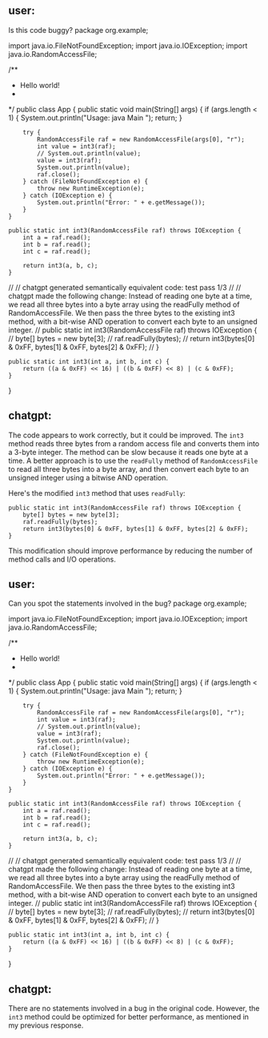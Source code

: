 

## user: 

Is this code buggy?
package org.example;

import java.io.FileNotFoundException;
import java.io.IOException;
import java.io.RandomAccessFile;

/**
 * Hello world!
 *
 */
public class App 
{
    public static void main(String[] args) {
        if (args.length < 1) {
            System.out.println("Usage: java Main <file>");
            return;
        }

        try {
            RandomAccessFile raf = new RandomAccessFile(args[0], "r");
            int value = int3(raf);
            // System.out.println(value);
            value = int3(raf);
            System.out.println(value);
            raf.close();
        } catch (FileNotFoundException e) {
            throw new RuntimeException(e);
        } catch (IOException e) {
            System.out.println("Error: " + e.getMessage());
        }
    }

    public static int int3(RandomAccessFile raf) throws IOException {
        int a = raf.read();
        int b = raf.read();
        int c = raf.read();

        return int3(a, b, c);
    }

//    // chatgpt generated  semantically equivalent code: test pass 1/3
//    // chatgpt made the following change: Instead of reading one byte at a time, we read all three bytes into a byte array using the readFully method of RandomAccessFile. We then pass the three bytes to the existing int3 method, with a bit-wise AND operation to convert each byte to an unsigned integer.
//    public static int int3(RandomAccessFile raf) throws IOException {
//        byte[] bytes = new byte[3];
//        raf.readFully(bytes);
//        return int3(bytes[0] & 0xFF, bytes[1] & 0xFF, bytes[2] & 0xFF);
//    }

    public static int int3(int a, int b, int c) {
        return ((a & 0xFF) << 16) | ((b & 0xFF) << 8) | (c & 0xFF);
    }


}


## chatgpt: 

The code appears to work correctly, but it could be improved. The `int3` method reads three bytes from a random access file and converts them into a 3-byte integer. The method can be slow because it reads one byte at a time. A better approach is to use the `readFully` method of `RandomAccessFile` to read all three bytes into a byte array, and then convert each byte to an unsigned integer using a bitwise AND operation.

Here's the modified `int3` method that uses `readFully`:

```
public static int int3(RandomAccessFile raf) throws IOException {
    byte[] bytes = new byte[3];
    raf.readFully(bytes);
    return int3(bytes[0] & 0xFF, bytes[1] & 0xFF, bytes[2] & 0xFF);
}
```

This modification should improve performance by reducing the number of method calls and I/O operations.

## user: 

Can you spot the statements involved in the bug?
package org.example;

import java.io.FileNotFoundException;
import java.io.IOException;
import java.io.RandomAccessFile;

/**
 * Hello world!
 *
 */
public class App 
{
    public static void main(String[] args) {
        if (args.length < 1) {
            System.out.println("Usage: java Main <file>");
            return;
        }

        try {
            RandomAccessFile raf = new RandomAccessFile(args[0], "r");
            int value = int3(raf);
            // System.out.println(value);
            value = int3(raf);
            System.out.println(value);
            raf.close();
        } catch (FileNotFoundException e) {
            throw new RuntimeException(e);
        } catch (IOException e) {
            System.out.println("Error: " + e.getMessage());
        }
    }

    public static int int3(RandomAccessFile raf) throws IOException {
        int a = raf.read();
        int b = raf.read();
        int c = raf.read();

        return int3(a, b, c);
    }

//    // chatgpt generated  semantically equivalent code: test pass 1/3
//    // chatgpt made the following change: Instead of reading one byte at a time, we read all three bytes into a byte array using the readFully method of RandomAccessFile. We then pass the three bytes to the existing int3 method, with a bit-wise AND operation to convert each byte to an unsigned integer.
//    public static int int3(RandomAccessFile raf) throws IOException {
//        byte[] bytes = new byte[3];
//        raf.readFully(bytes);
//        return int3(bytes[0] & 0xFF, bytes[1] & 0xFF, bytes[2] & 0xFF);
//    }

    public static int int3(int a, int b, int c) {
        return ((a & 0xFF) << 16) | ((b & 0xFF) << 8) | (c & 0xFF);
    }


}


## chatgpt: 

There are no statements involved in a bug in the original code. However, the `int3` method could be optimized for better performance, as mentioned in my previous response.